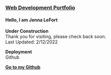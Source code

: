 ### [Web Development Portfolio](https://www.jennalefort.com/)
#### Hello, I am Jenna LeFort

**Under Construction**   
Thank you for visiting, please check back soon.  
Last Updated: 2/12/2022

**Deployment**   
Github

**[Go to my Github](https://github.com/jenna-vec)**
